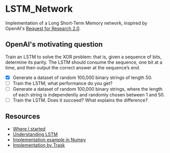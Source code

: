 # LSTM_Network

Implementation of a Long Short-Term Memory network, inspired by OpenAI's [Request for Research 2.0](https://blog.openai.com/requests-for-research-2/). 

## OpenAI's motivating question

Train an LSTM to solve the XOR problem: that is, given a sequence of bits, determine its parity. The LSTM should consume the sequence, one bit at a time, and then output the correct answer at the sequence’s end. 

- [X] Generate a dataset of random 100,000 binary strings of length 50. 
- [ ] Train the LSTM; what performance do you get?
- [ ] Generate a dataset of random 100,000 binary strings, where the length of each string is independently and randomly chosen between 1 and 50. 
- [ ] Train the LSTM. Does it succeed? What explains the difference?

## Resources

* [Where I started](https://towardsdatascience.com/lstm-by-example-using-tensorflow-feb0c1968537)
* [Understanding LSTM](http://colah.github.io/posts/2015-08-Understanding-LSTMs/)
* [Implementation example in Numpy](http://blog.varunajayasiri.com/numpy_lstm.html)
* [Implementation by Trask](https://iamtrask.github.io/2015/11/15/anyone-can-code-lstm/)
